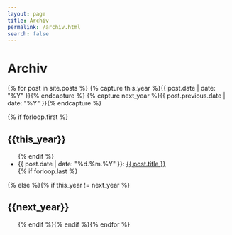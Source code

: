 ```yaml
---
layout: page
title: Archiv
permalink: /archiv.html
search: false
---
```


# Archiv

<!-- markdownlint-disable MD033 -->

{% for post in site.posts  %}
{% capture this_year %}{{ post.date | date: "%Y" }}{% endcapture %}
{% capture next_year %}{{ post.previous.date | date: "%Y" }}{% endcapture %}

{% if forloop.first %}<h2 class="c-archives__year" id="{{ this_year }}-ref">{{this_year}}</h2>
<ul class="c-archives__list">{% endif %}
<li class="c-archives__item">
  {{ post.date | date: "%d.%m.%Y" }}: <a href="{{ post.url | prepend: site.baseurl }}">{{ post.title }}</a>
  </li>{% if forloop.last %}</ul>{% else %}{% if this_year != next_year %}
</ul>
<h2 class="c-archives__year" id="{{ next_year }}-ref">{{next_year}}</h2>
<ul class="c-archives__list">{% endif %}{% endif %}{% endfor %}
